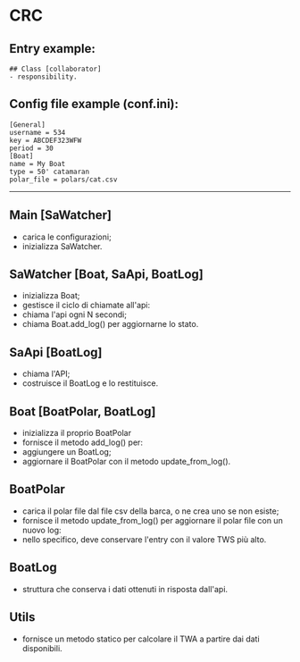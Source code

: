 # CRC

## Entry example:
```
## Class [collaborator]
- responsibility.
```

## Config file example (conf.ini):
```
[General]
username = 534
key = ABCDEF323WFW
period = 30
[Boat]
name = My Boat
type = 50' catamaran
polar_file = polars/cat.csv
```


---

## Main [SaWatcher]
- carica le configurazioni;
- inizializza SaWatcher.

## SaWatcher [Boat, SaApi, BoatLog]
- inizializza Boat;
- gestisce il ciclo di chiamate all'api:
 - chiama l'api ogni N secondi;
 - chiama Boat.add_log() per aggiornarne lo stato.
 
## SaApi [BoatLog]
- chiama l'API;
- costruisce il BoatLog e lo restituisce.

## Boat [BoatPolar, BoatLog]
- inizializza il proprio BoatPolar
- fornisce il metodo add_log() per:
 - aggiungere un BoatLog;
 - aggiornare il BoatPolar con il metodo update_from_log().
 
## BoatPolar
- carica il polar file dal file csv della barca, o ne crea uno se non esiste;
- fornisce il metodo update_from_log() per aggiornare il polar file con un nuovo log:
 - nello specifico, deve conservare l'entry con il valore TWS più alto.
 
## BoatLog
- struttura che conserva i dati ottenuti in risposta dall'api.

## Utils
- fornisce un metodo statico per calcolare il TWA a partire dai dati disponibili.
